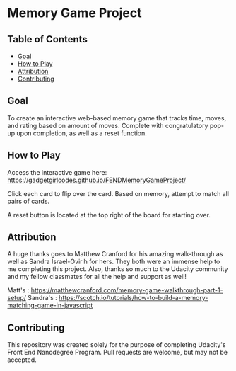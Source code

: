 # Memory Game Project

## Table of Contents

* [Goal](#goal)
* [How to Play](#howtoplay)
* [Attribution](#attribution)
* [Contributing](#contributing)

## Goal

To create an interactive web-based memory game that tracks time, moves, and rating based on amount of moves. Complete with congratulatory pop-up upon completion, as well as a reset function.

## How to Play

Access the interactive game here: https://gadgetgirlcodes.github.io/FENDMemoryGameProject/

Click each card to flip over the card. Based on memory, attempt to match all pairs of cards.

A reset button is located at the top right of the board for starting over.

## Attribution

A huge thanks goes to Matthew Cranford for his amazing walk-through as well as Sandra Israel-Ovirih for hers. They both were an immense help to me completing this project. Also, thanks so much to the Udacity community and my fellow classmates for all the help and support as well!

Matt's : https://matthewcranford.com/memory-game-walkthrough-part-1-setup/
Sandra's : https://scotch.io/tutorials/how-to-build-a-memory-matching-game-in-javascript

## Contributing

This repository was created solely for the purpose of completing Udacity's Front End Nanodegree Program. Pull requests are welcome, but may not be accepted.
